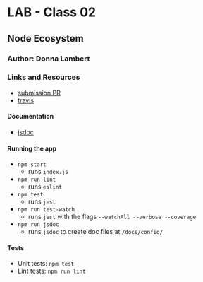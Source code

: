 # LAB - Class 02

## Node Ecosystem

### Author: Donna Lambert

### Links and Resources
* [submission PR](https://github.com/401-advanced-javascript-donna/lab-01/pull/2)
* [travis](https://travis-ci.com/401-advanced-javascript-donna/lab-01/jobs/236584367)

#### Documentation
* [jsdoc](https://donnalambert-lab01.herokuapp.com/docs/)
  
#### Running the app

* `npm start`
    * runs `index.js`
* `npm run lint`
    *   runs `eslint`
* `npm test`
    * runs `jest`
* `npm run test-watch`
    *   runs `jest` with the flags `--watchAll --verbose --coverage`
* `npm run jsdoc`
    * runs `jsdoc` to create doc files at `/docs/config/`

  
#### Tests
* Unit tests: `npm test`
* Lint tests: `npm run lint`
